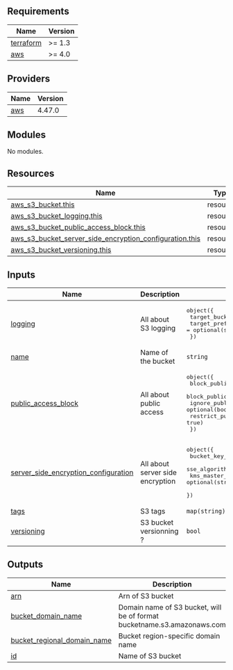 <!-- BEGIN_TF_DOCS -->
## Requirements

| Name | Version |
|------|---------|
| <a name="requirement_terraform"></a> [terraform](#requirement\_terraform) | >= 1.3 |
| <a name="requirement_aws"></a> [aws](#requirement\_aws) | >= 4.0 |

## Providers

| Name | Version |
|------|---------|
| <a name="provider_aws"></a> [aws](#provider\_aws) | 4.47.0 |

## Modules

No modules.

## Resources

| Name | Type |
|------|------|
| [aws_s3_bucket.this](https://registry.terraform.io/providers/hashicorp/aws/latest/docs/resources/s3_bucket) | resource |
| [aws_s3_bucket_logging.this](https://registry.terraform.io/providers/hashicorp/aws/latest/docs/resources/s3_bucket_logging) | resource |
| [aws_s3_bucket_public_access_block.this](https://registry.terraform.io/providers/hashicorp/aws/latest/docs/resources/s3_bucket_public_access_block) | resource |
| [aws_s3_bucket_server_side_encryption_configuration.this](https://registry.terraform.io/providers/hashicorp/aws/latest/docs/resources/s3_bucket_server_side_encryption_configuration) | resource |
| [aws_s3_bucket_versioning.this](https://registry.terraform.io/providers/hashicorp/aws/latest/docs/resources/s3_bucket_versioning) | resource |

## Inputs

| Name | Description | Type | Default | Required |
|------|-------------|------|---------|:--------:|
| <a name="input_logging"></a> [logging](#input\_logging) | All about S3 logging | <pre>object({<br>    target_bucket = optional(string)<br>    target_prefix = optional(string)<br>  })</pre> | <pre>{<br>  "target_bucket": null,<br>  "target_prefix": null<br>}</pre> | no |
| <a name="input_name"></a> [name](#input\_name) | Name of the bucket | `string` | n/a | yes |
| <a name="input_public_access_block"></a> [public\_access\_block](#input\_public\_access\_block) | All about public access | <pre>object({<br>    block_public_acls       = optional(bool, true)<br>    block_public_policy     = optional(bool, true)<br>    ignore_public_acls      = optional(bool, true)<br>    restrict_public_buckets = optional(bool, true)<br>  })</pre> | <pre>{<br>  "block_public_acls": true,<br>  "block_public_policy": true,<br>  "ignore_public_acls": true,<br>  "restrict_public_buckets": true<br>}</pre> | no |
| <a name="input_server_side_encryption_configuration"></a> [server\_side\_encryption\_configuration](#input\_server\_side\_encryption\_configuration) | All about server side encryption | <pre>object({<br>    bucket_key_enabled = optional(bool, true)<br>    sse_algorithm      = optional(string, "aws:kms")<br>    kms_master_key_id  = optional(string) #optional but recommanded: https://avd.aquasec.com/misconfig/aws/s3/avd-aws-0132/#Terraform<br>  })</pre> | <pre>{<br>  "bucket_key_enabled": true,<br>  "sse_algorithm": "aws:kms"<br>}</pre> | no |
| <a name="input_tags"></a> [tags](#input\_tags) | S3 tags | `map(string)` | `{}` | no |
| <a name="input_versioning"></a> [versioning](#input\_versioning) | S3 bucket versionning ? | `bool` | `true` | no |

## Outputs

| Name | Description |
|------|-------------|
| <a name="output_arn"></a> [arn](#output\_arn) | Arn of S3 bucket |
| <a name="output_bucket_domain_name"></a> [bucket\_domain\_name](#output\_bucket\_domain\_name) | Domain name of S3 bucket, will be of format bucketname.s3.amazonaws.com |
| <a name="output_bucket_regional_domain_name"></a> [bucket\_regional\_domain\_name](#output\_bucket\_regional\_domain\_name) | Bucket region-specific domain name |
| <a name="output_id"></a> [id](#output\_id) | Name of S3 bucket |
<!-- END_TF_DOCS -->